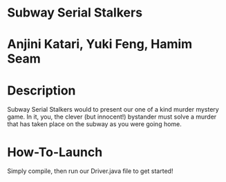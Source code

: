 # Subway Serial Stalkers
# Anjini Katari, Yuki Feng, Hamim Seam

# Description
Subway Serial Stalkers would to present our one of a kind murder mystery game. In it, you, the clever (but innocent!) bystander must solve a murder that has taken place on the subway as you were going home.

# How-To-Launch
Simply compile, then run our Driver.java file to get started!
